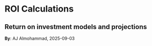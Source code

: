 # ROI Calculations
Return on investment models and projections
---
**By**: AJ Almohammad, 2025-09-03
